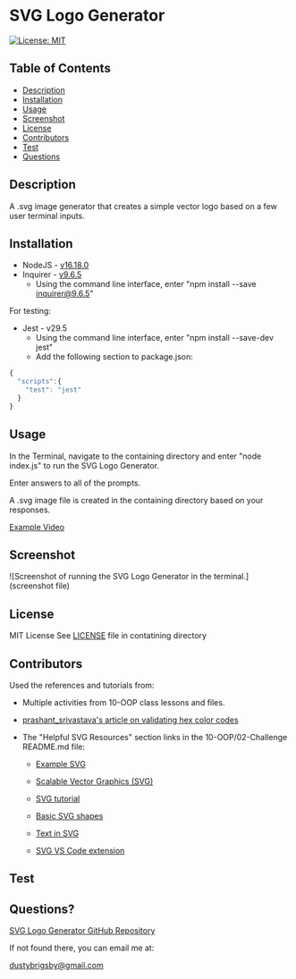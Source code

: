 # SVG Logo Generator

[![License: MIT](https://img.shields.io/badge/License-MIT-yellow.svg)](https://opensource.org/licenses/MIT)

## Table of Contents

- [Description](#description)
- [Installation](#installation)
- [Usage](#usage)
- [Screenshot](#screenshot)
- [License](#license)
- [Contributors](#contributors)
- [Test](#test)
- [Questions](#questions)

<a name="description"></a>

## Description

A .svg image generator that creates a simple vector logo based on a few user terminal inputs.

<a name="installation"></a>

## Installation

- NodeJS - [v16.18.0](https://nodejs.org/dist/v16.18.0/node-v16.18.0-x64.msi)
- Inquirer - [v9.6.5](https://www.npmjs.com/package/inquirer#installation)
  - Using the command line interface, enter "npm install --save inquirer@9.6.5"

For testing:

- Jest - v29.5
  - Using the command line interface, enter "npm install --save-dev jest"
  - Add the following section to package.json:

```js
{
  "scripts":{
    "test": "jest"
  }
}
```

<a name="usage"></a>

## Usage

In the Terminal, navigate to the containing directory and enter "node index.js" to run the SVG Logo Generator.

Enter answers to all of the prompts.

A .svg image file is created in the containing directory based on your responses.

[Example Video](link)

<a name="screenshot"></a>

## Screenshot

![Screenshot of running the SVG Logo Generator in the terminal.](screenshot file)

<a name="license"></a>

## License

MIT License
See [LICENSE](/LICENSE) file in contatining directory

<a name="contributors"></a>

## Contributors

Used the references and tutorials from:

- Multiple activities from 10-OOP class lessons and files.
- [prashant_srivastava's article on validating hex color codes](https://www.geeksforgeeks.org/how-to-validate-hexadecimal-color-code-using-regular-expression/#)
- The "Helpful SVG Resources" section links in the 10-OOP/02-Challenge README.md file:

  - [Example SVG](https://static.fullstack-bootcamp.com/fullstack-ground/module-10/circle.svg)

  - [Scalable Vector Graphics (SVG)](https://en.wikipedia.org/wiki/Scalable_Vector_Graphics)

  - [SVG tutorial](https://developer.mozilla.org/en-US/docs/Web/SVG/Tutorial)

  - [Basic SVG shapes](https://developer.mozilla.org/en-US/docs/Web/SVG/Tutorial/Basic_Shapes)

  - [Text in SVG](https://developer.mozilla.org/en-US/docs/Web/SVG/Tutorial/Texts)

  - [SVG VS Code extension](https://marketplace.visualstudio.com/items?itemName=jock.svg)

<a name="test"></a>

## Test

<a name="questions"></a>

## Questions?

[SVG Logo Generator GitHub Repository](https://github.com/dustybrigsby/10-OOP-Challenge)

If not found there, you can email me at:

[dustybrigsby@gmail.com](mailto:dustybrigsby@gmail.com)
